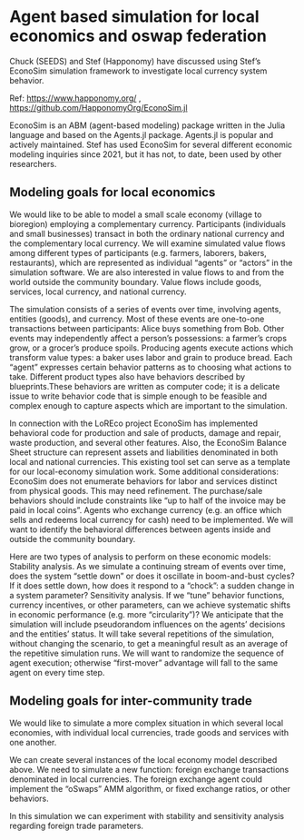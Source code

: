 # Agent based simulation for local economics and oswap federation

Chuck (SEEDS) and Stef (Happonomy) have discussed using Stef’s EconoSim simulation framework to investigate local currency system behavior.

Ref: https://www.happonomy.org/ , https://github.com/HapponomyOrg/EconoSim.jl 

EconoSim is an ABM (agent-based modeling) package written in the Julia language and based on the Agents.jl package. Agents.jl is popular and actively maintained. Stef has used EconoSim for several different economic modeling inquiries since 2021, but it has not, to date, been used by other researchers.

## Modeling goals for local economics 

We would like to be able to model a small scale economy (village to bioregion) employing a complementary currency. Participants (individuals and small businesses) transact in both the ordinary national currency and the complementary local currency. We will examine simulated value flows among different types of participants (e.g. farmers, laborers, bakers, restaurants), which are represented as individual “agents” or “actors” in the simulation software. We are also interested in value flows to and from the world outside the community boundary. Value flows include goods, services, local currency, and national currency.

The simulation consists of a series of events over time, involving agents, entities (goods), and currency. Most of these events are one-to-one transactions between participants: Alice buys something from Bob. Other events may independently affect a person’s possessions: a farmer’s crops grow, or a grocer’s produce spoils. Producing agents execute actions which transform value types: a baker uses labor and grain to produce bread. Each “agent” expresses certain behavior patterns as to choosing what actions to take. Different product types also have behaviors described by blueprints.These behaviors are written as computer code; it is a delicate issue to write behavior code that is simple enough to be feasible and complex enough to capture aspects which are important to the simulation.

In connection with the LoREco project EconoSim has implemented behavioral code for production and sale of products, damage and repair, waste  production, and several other features. Also, the EconoSim Balance Sheet structure can represent assets and liabilities denominated in both local and national currencies. This existing tool set can serve as a template for our local-economy simulation work. Some additional considerations:
EconoSim does not enumerate behaviors for labor and services distinct from physical goods. This may need refinement.
The purchase/sale behaviors should include constraints like “up to half of the invoice may be paid in local coins”.
Agents who exchange currency (e.g. an office which sells and redeems local currency for cash) need to be implemented.
We will want to identify the behavioral differences between agents inside and outside the community boundary.

Here are two types of analysis to perform on these economic models:
Stability analysis. As we simulate a continuing stream of events over time, does the system “settle down” or does it oscillate in boom-and-bust cycles? If it does settle down, how does it respond to a “chock”: a sudden change in a system parameter?
Sensitivity analysis. If we “tune” behavior functions, currency incentives, or other parameters, can we achieve systematic shifts in economic performance (e.g. more “circularity”)?
We anticipate that the simulation will include pseudorandom influences on the agents’ decisions and the entities’ status. It will take several repetitions of the simulation, without changing the scenario, to get a meaningful result as an average of the repetitive simulation runs. We will want to randomize the sequence of agent execution; otherwise “first-mover” advantage will fall to the same agent on every time step.

## Modeling goals for inter-community trade 

We would like to simulate a more complex situation in which several local economies, with individual local currencies, trade goods and services with one another.

We can create several instances of the local economy model described above. We need to simulate a new function: foreign exchange transactions denominated in local currencies. The foreign exchange agent could implement the “oSwaps” AMM algorithm, or fixed exchange ratios, or other behaviors.

In this simulation we can experiment with stability and sensitivity analysis regarding foreign trade parameters.



